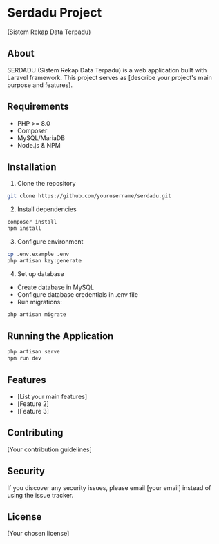 # Serdadu Project
(Sistem Rekap Data Terpadu)

## About
SERDADU (Sistem Rekap Data Terpadu) is a web application built with Laravel framework. This project serves as [describe your project's main purpose and features].

## Requirements
- PHP >= 8.0
- Composer
- MySQL/MariaDB
- Node.js & NPM

## Installation
1. Clone the repository
```bash
git clone https://github.com/yourusername/serdadu.git
```

2. Install dependencies
```bash
composer install
npm install
```

3. Configure environment
```bash
cp .env.example .env
php artisan key:generate
```

4. Set up database
- Create database in MySQL
- Configure database credentials in .env file
- Run migrations:
```bash
php artisan migrate
```

## Running the Application
```bash
php artisan serve
npm run dev
```

## Features
- [List your main features]
- [Feature 2]
- [Feature 3]

## Contributing
[Your contribution guidelines]

## Security
If you discover any security issues, please email [your email] instead of using the issue tracker.

## License
[Your chosen license]
